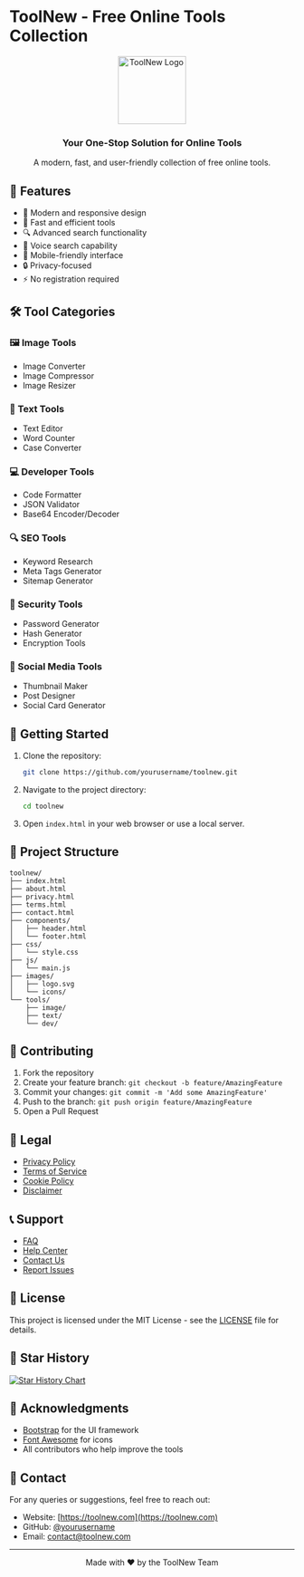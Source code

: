 # ToolNew - Free Online Tools Collection

<div align="center">
    <img src="images/logo.svg" alt="ToolNew Logo" width="120">
    <h3>Your One-Stop Solution for Online Tools</h3>
    <p>A modern, fast, and user-friendly collection of free online tools.</p>
</div>

## 🌟 Features

- 🎨 Modern and responsive design
- 🚀 Fast and efficient tools
- 🔍 Advanced search functionality
- 🎤 Voice search capability
- 📱 Mobile-friendly interface
- 🔒 Privacy-focused
- ⚡ No registration required

## 🛠️ Tool Categories

### 🖼️ Image Tools
- Image Converter
- Image Compressor
- Image Resizer

### 📝 Text Tools
- Text Editor
- Word Counter
- Case Converter

### 💻 Developer Tools
- Code Formatter
- JSON Validator
- Base64 Encoder/Decoder

### 🔍 SEO Tools
- Keyword Research
- Meta Tags Generator
- Sitemap Generator

### 🔐 Security Tools
- Password Generator
- Hash Generator
- Encryption Tools

### 📱 Social Media Tools
- Thumbnail Maker
- Post Designer
- Social Card Generator

## 🚀 Getting Started

1. Clone the repository:
   ```bash
   git clone https://github.com/yourusername/toolnew.git
   ```

2. Navigate to the project directory:
   ```bash
   cd toolnew
   ```

3. Open `index.html` in your web browser or use a local server.

## 📁 Project Structure

```
toolnew/
├── index.html
├── about.html
├── privacy.html
├── terms.html
├── contact.html
├── components/
│   ├── header.html
│   └── footer.html
├── css/
│   └── style.css
├── js/
│   └── main.js
├── images/
│   ├── logo.svg
│   └── icons/
└── tools/
    ├── image/
    ├── text/
    └── dev/
```

## 🤝 Contributing

1. Fork the repository
2. Create your feature branch: `git checkout -b feature/AmazingFeature`
3. Commit your changes: `git commit -m 'Add some AmazingFeature'`
4. Push to the branch: `git push origin feature/AmazingFeature`
5. Open a Pull Request

## 📄 Legal

- [Privacy Policy](privacy.html)
- [Terms of Service](terms.html)
- [Cookie Policy](cookies.html)
- [Disclaimer](disclaimer.html)

## 📞 Support

- [FAQ](faq.html)
- [Help Center](help.html)
- [Contact Us](contact.html)
- [Report Issues](report.html)

## 📜 License

This project is licensed under the MIT License - see the [LICENSE](LICENSE) file for details.

## 🌟 Star History

[![Star History Chart](https://api.star-history.com/svg?repos=yourusername/toolnew&type=Date)](https://star-history.com/#yourusername/toolnew&Date)

## 🙏 Acknowledgments

- [Bootstrap](https://getbootstrap.com/) for the UI framework
- [Font Awesome](https://fontawesome.com/) for icons
- All contributors who help improve the tools

## 📧 Contact

For any queries or suggestions, feel free to reach out:

- Website: [https://toolnew.com](https://toolnew.com)
- GitHub: [@yourusername](https://github.com/yourusername)
- Email: contact@toolnew.com

---
<div align="center">
    Made with ❤️ by the ToolNew Team
</div> 
